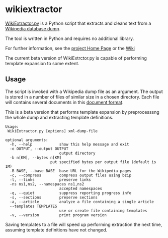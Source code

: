 # wikiextractor
[WikiExtractor.py](http://medialab.di.unipi.it/wiki/Wikipedia_Extractor) is a Python script that extracts and cleans text from a [Wikipedia database dump](http://download.wikimedia.org/).

The tool is written in Python and requires no additional library.

For further information, see the [project Home Page](http://medialab.di.unipi.it/wiki/Wikipedia_Extractor) or the [Wiki](wiki)

The current beta version of WikiExtrctor.py is capable of performing template expansion to some extent.

## Usage
The script is invoked with a Wikipedia dump file as an argument.
The output is stored in a number of files of similar size in a chosen directory.
Each file will contains several documents in this [document format](http://medialab.di.unipi.it/wiki/Document_Format).

This is a beta version that performs template expansion by preprocesssng the whole dump and
extracting template definitions.

    Usage:
     WikiExtractor.py [options] xml-dump-file
      
    optional arguments:
      -h, --help            show this help message and exit
      -o OUTPUT, --output OUTPUT
                            output directory
      -b n[KM], --bytes n[KM]
                        put specified bytes per output file (default is 1M)
      -B BASE, --base BASE  base URL for the Wikipedia pages
      -c, --compress        compress output files using bzip
      -l, --links           preserve links
      -ns ns1,ns2, --namespaces ns1,ns2
                            accepted namespaces
      -q, --quiet           suppress reporting progress info
      -s, --sections        preserve sections
      -a, --article         analyze a file containing a single article
      --templates TEMPLATES
                            use or create file containing templates
      -v, --version         print program version

Saving templates to a file will speed up performing extraction the next time, assuming template definitions have not changed.

